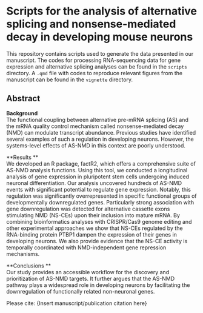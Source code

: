 # Scripts for the analysis of alternative splicing and nonsense-mediated decay in developing mouse neurons

This repository contains scripts used to generate the data
presented in our manuscript. The codes for processing RNA-sequencing data
for gene expression and alternative splicing analyses can be found in the `scripts`
directory. A `.qmd` file with codes to reproduce relevant figures from the manuscript
can be found in the `vignette` directory.

## Abstract

**Background**  
The functional coupling between alternative pre-mRNA splicing (AS) and the mRNA quality control mechanism called nonsense-mediated decay (NMD) can modulate transcript abundance. Previous studies have identified several examples of such a regulation in developing neurons. However, the systems-level effects of AS-NMD in this context are poorly understood.

**Results **  
We developed an R package, factR2, which offers a comprehensive suite of AS-NMD analysis functions. Using this tool, we conducted a longitudinal analysis of gene expression in pluripotent stem cells undergoing induced neuronal differentiation. Our analysis uncovered hundreds of AS-NMD events with significant potential to regulate gene expression. Notably, this regulation was significantly overrepresented in specific functional groups of developmentally downregulated genes. Particularly strong association with gene downregulation was detected for alternative cassette exons stimulating NMD (NS-CEs) upon their inclusion into mature mRNA. By combining bioinformatics analyses with CRISPR/Cas9 genome editing and other experimental approaches we show that NS-CEs regulated by the RNA-binding protein PTBP1 dampen the expression of their genes in developing neurons. We also provide evidence that the NS-CE activity is temporally coordinated with NMD-independent gene repression mechanisms.

**Conclusions **  
Our study provides an accessible workflow for the discovery and prioritization of AS-NMD targets. It further argues that the AS-NMD pathway plays a widespread role in developing neurons by facilitating the downregulation of functionally related non-neuronal genes. 

Please cite:
{Insert manuscript/publication citation here}
